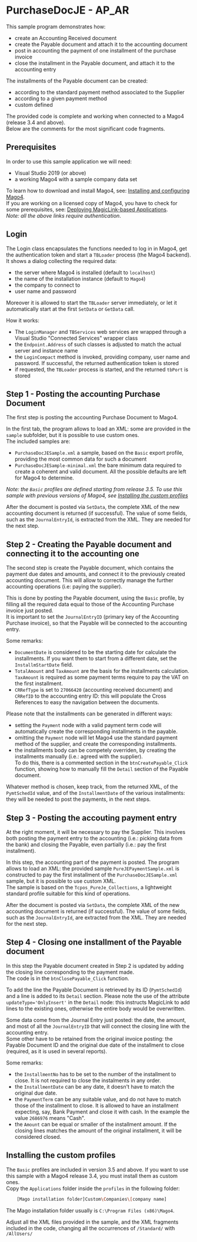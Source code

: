 # PurchaseDocJE - AP_AR
This sample program demonstrates how:
* create an Accounting Received document
* create the Payable document and attach it to the accounting document
* post in accounting the payment of one installment of the purchase invoice
* close the installment in the Payable document, and attach it to the accounting entry

The installments of the Payable document can be created:
* according to the standard payment method associated to the Supplier
* according to a given payment method 
* custom defined

The provided code is complete and working when connected to a Mago4 (release 3.4 and above).  
Below are the comments for the most significant code fragments.

## Prerequisites

In order to use this sample application we will need:
* Visual Studio 2019 (or above)
* a working Mago4 with a sample company data set

To learn how to download and install Mago4, see: [Installing and configuring Mago4](http://www.microarea.it/MicroareaHelpCenter/RefGuide-M4-ERP-InstallationGuide.ashx).  
If you are working on a licensed copy of Mago4, you have to check for some prerequisites, see: [Deploying MagicLink-based Applications](http://www.microarea.it/MicroareaHelpCenter/RefGuide-Extensions-TBMagicPlatform-DeployingMagicLinkApplications.ashx).  
_Note: all the above links require authentication_.

## Login
The Login class encapsulates the functions needed to log in in Mago4, get the authentication token and start a ``TBLoader`` process (the Mago4 backend).  
It shows a dialog collecting the required data:
* the server where Mago4 is installed (default to ``localhost``)
* the name of the installation instance (default to ``Mago4``)
* the company to connect to
* user name and password

Moreover it is allowed to start the ``TBLoader`` server immediately, or let it automatically start at the first ``SetData`` or ``GetData`` call.

How it works:
* The ``LoginManager`` and ``TBServices`` web services are wrapped through a Visual Studio "Connected Services" wrapper class
* the ``Endpoint.Address`` of such classes is adjusted to match the actual server and instance name
* the ``LoginCompact`` method is invoked, providing company, user name and password. If successful, the returned authentication token is stored
* if requested, the ``TBLoader`` process is started, and the returned ``tbPort`` is stored

## Step 1 - Posting the accounting Purchase Document 
The first step is posting the accounting Purchase Document to Mago4.

In the first tab, the program allows to load an XML: some are provided in the ``sample`` subfolder, but it is possible to use custom ones.  
The included samples are:
* ``PurchaseDocJESample.xml`` a sample, based on the ``Basic`` export profile, providing the most common data for such a document
* ``PurchaseDocJESample-minimal.xml`` the bare minimum data required to create a coherent and valid document. All the possible defaults are left for Mago4 to determine.

*Note: the `Basic` profiles are defined starting from release 3.5. To use this sample with previous versions of Mago4, see [Installing the custom profiles](#installing-the-custom-profiles)*

After the document is posted via ``SetData``, the complete XML of the new accounting document is returned (if successful). The value of some fields, such as the ``JournalEntryId``, is extracted from the XML. They are needed for the next step.

## Step 2 - Creating the Payable document and connecting it to the accounting one
The second step is create the Payable document, which contains the payment due dates and amounts, and connect it to the previously created accounting document. This will allow to correctly manage the further accounting operations (i.e: paying the supplier).

This is done by posting the Payable document, using the ``Basic`` profile, by filling all the required data equal to those of the Accounting Purchase invoice just posted.  
It is important to set the ``JournalEntryID`` (primary key of the Accounting Purchase invoice), so that the Payable will be connected to the accounting entry.

Some remarks:
* ``DocumentDate`` is considered to be the starting date for calculate the installments. If you want them to start from a different date, set the ``InstallmStartDate`` field.
* ``TotalAmount`` and ``TaxAmount`` are the basis for the installments calculation. ``TaxAmount`` is required as some payment terms require to pay the VAT on the first installment. 
* ``CRRefType`` is set to ``27066420`` (accounting received document) and ``CRRefID`` to the accounting entry ID: this will populate the Cross References to easy the navigation between the documents.

Please note that the installments can be generated in different ways:
* setting the ``Payment`` node with a valid payment term code will automatically create the corresponding installments in the payable. 
* omitting the ``Payment`` node will let Mago4 use the standard payment method of the supplier, and create the corresponding installments.
* the installments body can be competely overriden, by creating the installments manually (i.e.: agreed with the supplier).  
To do this, there is a commented section in the ``btnCreatePayable_Click`` function, showing how to manually fill the ``Detail`` section of the Payable document.

Whatever method is chosen, keep track, from the returned XML, of the ``PymtSchedId`` value, and of the ``InstallmentDate`` of the various installments: they will be needed to post the payments, in the next steps.

## Step 3 - Posting the accouting payment entry
At the right moment, it will be necessary to pay the Supplier. This involves both posting the payment entry to the accounting (i.e.: picking data from the bank) and closing the Payable, even partially (i.e.: pay the first installment).

In this step, the accounting part of the payment is posted. The program allows to load an XML: the provided sample ``PureJEPaymentSample.xml`` is constructed to pay the first installment of the ``PurchaseDocJESample.xml`` sample, but it is possible to use custom XML.  
The sample is based on the ``Tcpos_PureJe_Collections``, a lightweight standard profile suitable for this kind of operations.

After the document is posted via ``SetData``, the complete XML of the new accounting document is returned (if successful). The value of some fields, such as the ``JournalEntryId``, are extracted from the XML. They are needed for the next step.

## Step 4 - Closing one installment of the Payable document
In this step the Payable document created in Step 2 is updated by adding the closing line corresponding to the payment made.  
The code is in the ``btnClosePayable_Click`` function.

To add the line the Payable Document is retrieved by its ID (``PymtSchedId``) and a line is added to its ``Detail`` section. Please note the use of the attribute ``updateType='OnlyInsert'`` in the ``Detail`` node: this instructs MagicLink to add lines to the existing ones, otherwise the entire body would be overwritten.

Some data come from the Journal Entry just posted: the date, the amount, and most of all the ``JournalEntryID`` that will connect the closing line with the accounting entry.  
Some other have to be retained from the original invoice posting: the Payable Document ID and the original due date of the installment to close (required, as it is used in several reports).

Some remarks:
* the ``InstallmentNo`` has to be set to the number of the installment to close. It is not required to close the instalments in any order.
* the ``InstallmentDate`` can be any date, it doesn't have to match the original due date.
* the ``PaymentTerm`` can be any suitable value, and do not have to match those of the installment to close. It is allowed to have an installment expecting, say, Bank Payment and close it with cash. In the example the value ``2686976`` means "Cash".
* the ``Amount`` can be equal or smaller of the installment amount. If the closing lines matches the amount of the original installment, it will be considered closed. 

## Installing the custom profiles
The `Basic` profiles are included in version 3.5 and above. If you want to use this sample with a Mago4 release 3.4, you must install them as custom ones.    
Copy the ``Applications`` folder inside the ``profiles`` in the following folder:
```sh
    [Mago installation folder]Custom\Companies\[company name] 
```
The Mago installation folder usually is ``C:\Program Files (x86)\Mago4``.

Adjust all the XML files provided in the sample, and the XML fragments included in the code, changing all the occurrences of ``/Standard/`` with ``/AllUsers/``
